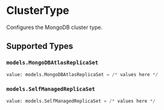# ClusterType

Configures the MongoDB cluster type.


## Supported Types

### `models.MongoDBAtlasReplicaSet`

```python
value: models.MongoDBAtlasReplicaSet = /* values here */
```

### `models.SelfManagedReplicaSet`

```python
value: models.SelfManagedReplicaSet = /* values here */
```

